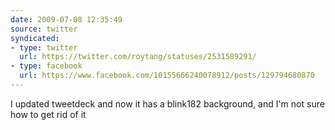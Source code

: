 ```yaml
---
date: 2009-07-08 12:35:49
source: twitter
syndicated:
- type: twitter
  url: https://twitter.com/roytang/statuses/2531589291/
- type: facebook
  url: https://www.facebook.com/10155666240078912/posts/129794680870
---
```


I updated tweetdeck and now it has a blink182 background, and I'm not sure how to get rid of it